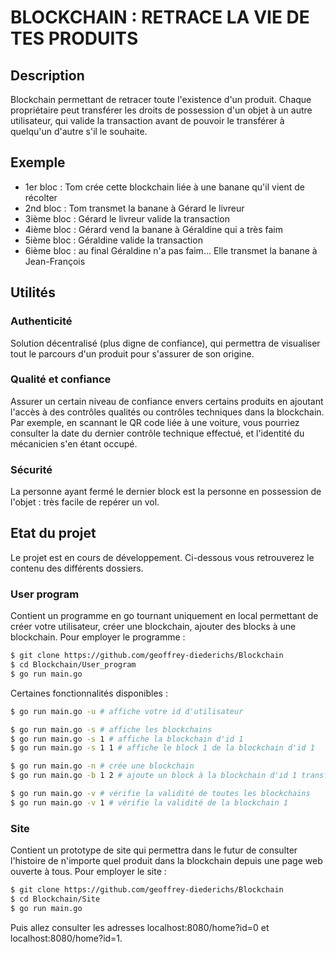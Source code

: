# BLOCKCHAIN : RETRACE LA VIE DE TES PRODUITS

## Description

Blockchain permettant de retracer toute l'existence d'un produit. Chaque propriétaire peut transférer les droits de possession d'un objet à un autre utilisateur, qui valide la transaction avant de pouvoir le transférer à quelqu'un d'autre s'il le souhaite.

## Exemple

- 1er bloc : Tom crée cette blockchain liée à une banane qu'il vient de récolter
- 2nd bloc : Tom transmet la banane à Gérard le livreur
- 3ième bloc : Gérard le livreur valide la transaction
- 4ième bloc : Gérard vend la banane à Géraldine qui a très faim
- 5ième bloc : Géraldine valide la transaction
- 6ième bloc : au final Géraldine n'a pas faim... Elle transmet la banane à Jean-François

## Utilités

### Authenticité

Solution décentralisé (plus digne de confiance), qui permettra de visualiser tout le parcours d'un produit pour s'assurer de son origine.

### Qualité et confiance

Assurer un certain niveau de confiance envers certains produits en ajoutant l'accès à des contrôles qualités ou contrôles techniques dans la blockchain. Par exemple, en scannant le QR code liée à une voiture, vous pourriez consulter la date du dernier contrôle technique effectué, et l'identité du mécanicien s'en étant occupé.

### Sécurité

La personne ayant fermé le dernier block est la personne en possession de l'objet : très facile de repérer un vol.

## Etat du projet

Le projet est en cours de développement. Ci-dessous vous retrouverez le contenu des différents dossiers.

### User program

Contient un programme en go tournant uniquement en local permettant de créer votre utilisateur, créer une blockchain, ajouter des blocks à une blockchain. Pour employer le programme :

```bash
$ git clone https://github.com/geoffrey-diederichs/Blockchain
$ cd Blockchain/User_program
$ go run main.go
```

Certaines fonctionnalités disponibles :

```bash
$ go run main.go -u # affiche votre id d'utilisateur

$ go run main.go -s # affiche les blockchains
$ go run main.go -s 1 # affiche la blockchain d'id 1
$ go run main.go -s 1 1 # affiche le block 1 de la blockchain d'id 1

$ go run main.go -n # crée une blockchain
$ go run main.go -b 1 2 # ajoute un block à la blockchain d'id 1 transférant (ou récupérant) la propriété à l'utilisateur 2

$ go run main.go -v # vérifie la validité de toutes les blockchains
$ go run main.go -v 1 # vérifie la validité de la blockchain 1
```

### Site

Contient un prototype de site qui permettra dans le futur de consulter l'histoire de n'importe quel produit dans la blockchain depuis une page web ouverte à tous. Pour employer le site :

```bash
$ git clone https://github.com/geoffrey-diederichs/Blockchain
$ cd Blockchain/Site
$ go run main.go
```
Puis allez consulter les adresses localhost:8080/home?id=0 et localhost:8080/home?id=1.
